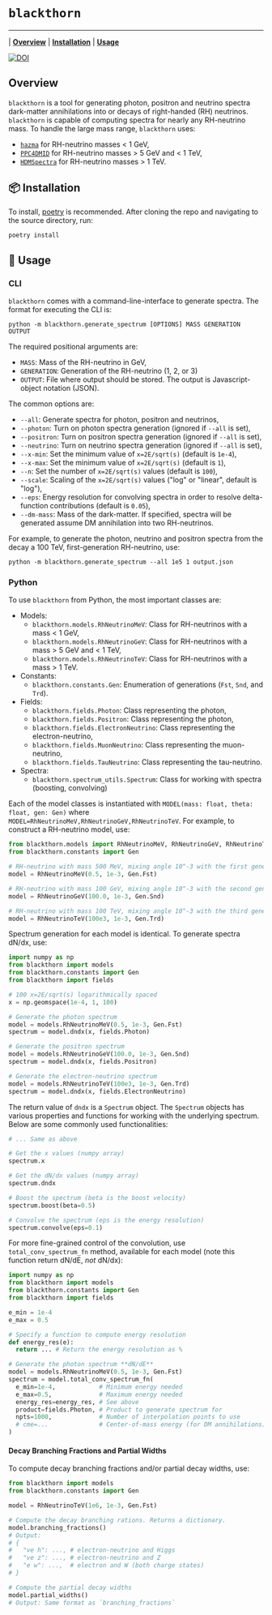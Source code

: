 # `blackthorn`

---

| [**Overview**](#overview)
| [**Installation**](#install)
| [**Usage**](#usage)

[![DOI](https://zenodo.org/badge/DOI/10.5281/zenodo.7312434.svg)](https://doi.org/10.5281/zenodo.7312434)

## <a id="overview">Overview</a>

`blackthorn` is a tool for generating photon, positron and neutrino spectra
dark-matter annihilations into or decays of right-handed (RH) neutrinos.
`blackthorn` is capable of computing spectra for nearly any RH-neutrino mass.
To handle the large mass range, `blackthorn` uses:

- [`hazma`](https://github.com/LoganAMorrison/Hazma) for RH-neutrino masses < 1 GeV,
- [`PPC4DMID`](http://www.marcocirelli.net/PPPC4DMID.html) for RH-neutrino masses > 5 GeV and < 1 TeV,
- [`HDMSpectra`](https://github.com/nickrodd/HDMSpectra) for RH-neutrino masses > 1 TeV.

## 📦 <a id="install">Installation</a>

To install, [poetry](https://python-poetry.org/) is recommended. After cloning the repo and navigating to the source directory, run:

```sh
poetry install
```

## 🚀 <a id="usage">Usage</a>

### CLI

`blackthorn` comes with a command-line-interface to generate spectra. The
format for executing the CLI is:

```shell
python -m blackthorn.generate_spectrum [OPTIONS] MASS GENERATION OUTPUT
```

The required positional arguments are:

- `MASS`: Mass of the RH-neutrino in GeV,
- `GENERATION`: Generation of the RH-neutrino (1, 2, or 3)
- `OUTPUT`: File where output should be stored. The output is Javascript-object notation (JSON).

The common options are:

- `--all`: Generate spectra for photon, positron and neutrinos,
- `--photon`: Turn on photon spectra generation (ignored if `--all` is set),
- `--positron`: Turn on positron spectra generation (ignored if `--all` is set),
- `--neutrino`: Turn on neutrino spectra generation (ignored if `--all` is set),
- `--x-min`: Set the minimum value of `x=2E/sqrt(s)` (default is `1e-4`),
- `--x-max`: Set the minimum value of `x=2E/sqrt(s)` (default is `1`),
- `--n`: Set the number of `x=2E/sqrt(s)` values (default is `100`),
- `--scale`: Scaling of the `x=2E/sqrt(s)` values ("log" or "linear", default is "log"),
- `--eps`: Energy resolution for convolving spectra in order to resolve
  delta-function contributions (default is `0.05`),
- `--dm-mass`: Mass of the dark-matter. If specified, spectra will be generated
  assume DM annihilation into two RH-neutrinos.

For example, to generate the photon, neutrino and positron spectra from the
decay a 100 TeV, first-generation RH-neutrino, use:

```shell
python -m blackthorn.generate_spectrum --all 1e5 1 output.json
```

### Python

To use `blackthorn` from Python, the most important classes are:

- Models:
  - `blackthorn.models.RhNeutrinoMeV`: Class for RH-neutrinos with a mass < 1 GeV,
  - `blackthorn.models.RhNeutrinoGeV`: Class for RH-neutrinos with a mass > 5 GeV and < 1 TeV,
  - `blackthorn.models.RhNeutrinoTeV`: Class for RH-neutrinos with a mass > 1 TeV.
- Constants:
  - `blackthorn.constants.Gen`: Enumeration of generations (`Fst`, `Snd`, and `Trd`).
- Fields:
  - `blackthorn.fields.Photon`: Class representing the photon,
  - `blackthorn.fields.Positron`: Class representing the photon,
  - `blackthorn.fields.ElectronNeutrino`: Class representing the electron-neutrino,
  - `blackthorn.fields.MuonNeutrino`: Class representing the muon-neutrino,
  - `blackthorn.fields.TauNeutrino`: Class representing the tau-neutrino.
- Spectra:
  - `blackthorn.spectrum_utils.Spectrum`: Class for working with spectra (boosting, convolving)

Each of the model classes is instantiated with `MODEL(mass: float, theta: float, gen: Gen)` where `MODEL=RhNeutrinoMeV,RhNeutrinoGeV,RhNeutrinoTeV`. For
example, to construct a RH-neutrino model, use:

```python
from blackthorn.models import RhNeutrinoMeV, RhNeutrinoGeV, RhNeutrinoTeV
from blackthorn.constants import Gen

# RH-neutrino with mass 500 MeV, mixing angle 10^-3 with the first generation
model = RhNeutrinoMeV(0.5, 1e-3, Gen.Fst)

# RH-neutrino with mass 100 GeV, mixing angle 10^-3 with the second generation
model = RhNeutrinoGeV(100.0, 1e-3, Gen.Snd)

# RH-neutrino with mass 100 TeV, mixing angle 10^-3 with the third generation
model = RhNeutrinoTeV(100e3, 1e-3, Gen.Trd)
```

Spectrum generation for each model is identical. To generate spectra dN/dx, use:

```python
import numpy as np
from blackthorn import models
from blackthorn.constants import Gen
from blackthorn import fields

# 100 x=2E/sqrt(s) logarithmically spaced
x = np.geomspace(1e-4, 1, 100)

# Generate the photon spectrum
model = models.RhNeutrinoMeV(0.5, 1e-3, Gen.Fst)
spectrum = model.dndx(x, fields.Photon)

# Generate the positron spectrum
model = models.RhNeutrinoGeV(100.0, 1e-3, Gen.Snd)
spectrum = model.dndx(x, fields.Positron)

# Generate the electron-neutrino spectrum
model = models.RhNeutrinoTeV(100e3, 1e-3, Gen.Trd)
spectrum = model.dndx(x, fields.ElectronNeutrino)
```

The return value of `dndx` is a `Spectrum` object. The `Spectrum` objects has
various properties and functions for working with the underlying spectrum.
Below are some commonly used functionalities:

```python
# ... Same as above

# Get the x values (numpy array)
spectrum.x

# Get the dN/dx values (numpy array)
spectrum.dndx

# Boost the spectrum (beta is the boost velocity)
spectrum.boost(beta=0.5)

# Convolve the spectrum (eps is the energy resolution)
spectrum.convolve(eps=0.1)
```

For more fine-grained control of the convolution, use `total_conv_spectrum_fn`
method, available for each model (note this function return dN/dE, _not_ dN/dx):

```python
import numpy as np
from blackthorn import models
from blackthorn.constants import Gen
from blackthorn import fields

e_min = 1e-4
e_max = 0.5

# Specify a function to compute energy resolution
def energy_res(e):
  return ... # Return the energy resolution as %

# Generate the photon spectrum **dN/dE**
model = models.RhNeutrinoMeV(0.5, 1e-3, Gen.Fst)
spectrum = model.total_conv_spectrum_fn(
  e_min=1e-4,            # Minimum energy needed
  e_max=0.5,             # Maximum energy needed
  energy_res=energy_res, # See above
  product=fields.Photon, # Product to generate spectrum for
  npts=1000,             # Number of interpolation points to use
  # cme=...              # Center-of-mass energy (for DM annihilations)
)
```

#### Decay Branching Fractions and Partial Widths

To compute decay branching fractions and/or partial decay widths, use:

```python
from blackthorn import models
from blackthorn.constants import Gen

model = RhNeutrinoTeV(1e6, 1e-3, Gen.Fst)

# Compute the decay branching rations. Returns a dictionary.
model.branching_fractions()
# Output:
# {
#   "ve h": ..., # electron-neutrino and Higgs
#   "ve z": ..., # electron-neutrino and Z
#   "e w": ...,  # electron and W (both charge states)
# }

# Compute the partial decay widths
model.partial_widths()
# Output: Same format as `branching_fractions`
```
